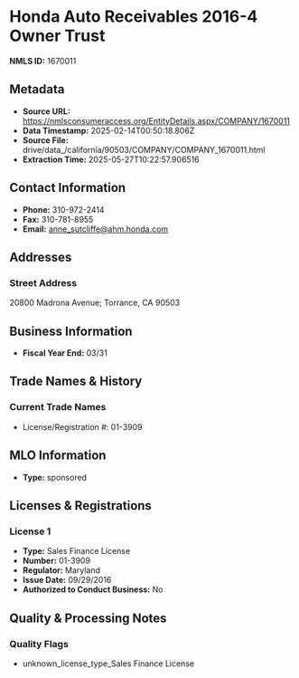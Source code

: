 # Honda Auto Receivables 2016-4 Owner Trust

**NMLS ID:** 1670011

## Metadata
- **Source URL:** https://nmlsconsumeraccess.org/EntityDetails.aspx/COMPANY/1670011
- **Data Timestamp:** 2025-02-14T00:50:18.806Z
- **Source File:** drive/data_/california/90503/COMPANY/COMPANY_1670011.html
- **Extraction Time:** 2025-05-27T10:22:57.906516

## Contact Information
- **Phone:** 310-972-2414
- **Fax:** 310-781-8955
- **Email:** anne_sutcliffe@ahm.honda.com

## Addresses
### Street Address
20800 Madrona Avenue; Torrance, CA 90503

## Business Information
- **Fiscal Year End:** 03/31

## Trade Names & History
### Current Trade Names
- License/Registration #: 01-3909

## MLO Information
- **Type:** sponsored

## Licenses & Registrations

### License 1
- **Type:** Sales Finance License
- **Number:** 01-3909
- **Regulator:** Maryland
- **Issue Date:** 09/29/2016
- **Authorized to Conduct Business:** No

## Quality & Processing Notes
### Quality Flags
- unknown_license_type_Sales Finance License
